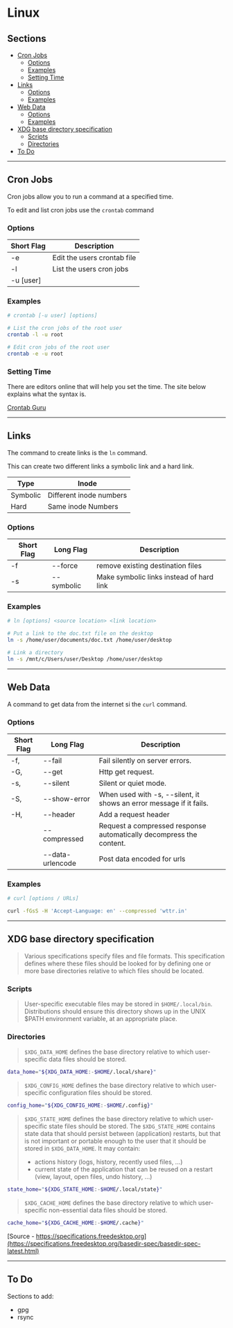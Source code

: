 # Linux

## Sections

-  [Cron Jobs](#cron-jobs)
   -  [Options](#options)
   -  [Examples](#examples)
   -  [Setting Time](#setting-time)
-  [Links](#links)
   -  [Options](#options-1)
   -  [Examples](#examples-1)
-  [Web Data](#web-data)
   -  [Options](#options-2)
   -  [Examples](#examples-2)
-  [XDG base directory specification](#xdg-base-directory-specification)
   -  [Scripts](#scripts)
   -  [Directories](#directories)
-  [To Do](#to-do)

---

## Cron Jobs

Cron jobs allow you to run a command at a specified time.

To edit and list cron jobs use the `crontab` command

### Options

| Short Flag | Description                 |
| ---------- | --------------------------- |
| -e         | Edit the users crontab file |
| -l         | List the users cron jobs    |
| -u [user]  |                             |

### Examples

```bash
# crontab [-u user] [options]

# List the cron jobs of the root user
crontab -l -u root

# Edit cron jobs of the root user
crontab -e -u root
```

### Setting Time

There are editors online that will help you set the time.
The site below explains what the syntax is.

[Crontab Guru](https://crontab.guru/)

---

## Links

The command to create links is the `ln` command.

This can create two different links a symbolic link and a hard link.

| Type     | Inode                   |
| -------- | ----------------------- |
| Symbolic | Different inode numbers |
| Hard     | Same inode Numbers      |

### Options

| Short Flag | Long Flag  | Description                              |
| ---------- | ---------- | ---------------------------------------- |
| -f         | --force    | remove existing destination files        |
| -s         | --symbolic | Make symbolic links instead of hard link |

### Examples

```bash
# ln [options] <source location> <link location>

# Put a link to the doc.txt file on the desktop
ln -s /home/user/documents/doc.txt /home/user/desktop

# Link a directory
ln -s /mnt/c/Users/user/Desktop /home/user/desktop
```

---

## Web Data

A command to get data from the internet si the `curl` command.

### Options

| Short Flag | Long Flag        | Description                                                         |
| ---------- | ---------------- | ------------------------------------------------------------------- |
| -f,        | --fail           | Fail silently on server errors.                                     |
| -G,        | --get            | Http get request.                                                   |
| -s,        | --silent         | Silent or quiet mode.                                               |
| -S,        | --show-error     | When used with -s, --silent, it shows an error message if it fails. |
| -H,        | --header         | Add a request header                                                |
|            | --compressed     | Request a compressed response automatically decompress the content. |
|            | --data-urlencode | Post data encoded for urls                                          |

### Examples

```bash
# curl [options / URLs]

curl -fGsS -H 'Accept-Language: en' --compressed 'wttr.in'
```

---

## XDG base directory specification

> Various specifications specify files and file formats.
> This specification defines where these files should be looked for by defining one or more base directories relative to which files should be located.

### Scripts

> User-specific executable files may be stored in `$HOME/.local/bin`.
> Distributions should ensure this directory shows up in the UNIX $PATH environment variable, at an appropriate place.

### Directories

> `$XDG_DATA_HOME` defines the base directory relative to which user-specific data files should be stored.

```bash
data_home="${XDG_DATA_HOME:-$HOME/.local/share}"
```

> `$XDG_CONFIG_HOME` defines the base directory relative to which user-specific configuration files should be stored.

```bash
config_home="${XDG_CONFIG_HOME:-$HOME/.config}"
```

> `$XDG_STATE_HOME` defines the base directory relative to which user-specific state files should be stored.
> The `$XDG_STATE_HOME` contains state data that should persist between (application) restarts, but that is not important or portable enough to the user that it should be stored in `$XDG_DATA_HOME`. It may contain:
>
> -  actions history (logs, history, recently used files, …)
> -  current state of the application that can be reused on a restart (view, layout, open files, undo history, …)

```bash
state_home="${XDG_STATE_HOME:-$HOME/.local/state}"
```

> `$XDG_CACHE_HOME` defines the base directory relative to which user-specific non-essential data files should be stored.

```bash
cache_home="${XDG_CACHE_HOME:-$HOME/.cache}"
```

[Source - https://specifications.freedesktop.org](https://specifications.freedesktop.org/basedir-spec/basedir-spec-latest.html)

---

## To Do

Sections to add:

-  gpg
-  rsync
